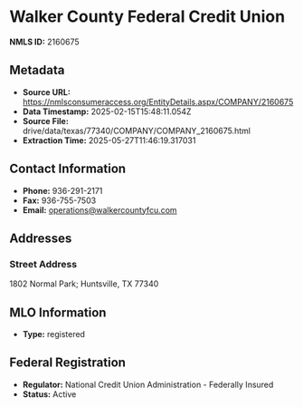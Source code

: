 # Walker County Federal Credit Union

**NMLS ID:** 2160675

## Metadata
- **Source URL:** https://nmlsconsumeraccess.org/EntityDetails.aspx/COMPANY/2160675
- **Data Timestamp:** 2025-02-15T15:48:11.054Z
- **Source File:** drive/data/texas/77340/COMPANY/COMPANY_2160675.html
- **Extraction Time:** 2025-05-27T11:46:19.317031

## Contact Information
- **Phone:** 936-291-2171
- **Fax:** 936-755-7503
- **Email:** operations@walkercountyfcu.com

## Addresses
### Street Address
1802 Normal Park; Huntsville, TX 77340

## MLO Information
- **Type:** registered

## Federal Registration
- **Regulator:** National Credit Union Administration - Federally Insured
- **Status:** Active

